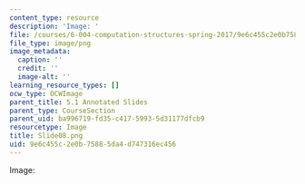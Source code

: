 ```yaml
---
content_type: resource
description: 'Image: '
file: /courses/6-004-computation-structures-spring-2017/9e6c455c2e0b75885da4d747316ec456_Slide08.png
file_type: image/png
image_metadata:
  caption: ''
  credit: ''
  image-alt: ''
learning_resource_types: []
ocw_type: OCWImage
parent_title: 5.1 Annotated Slides
parent_type: CourseSection
parent_uid: ba996719-fd35-c417-5993-5d31177dfcb9
resourcetype: Image
title: Slide08.png
uid: 9e6c455c-2e0b-7588-5da4-d747316ec456
---
```

Image: 

